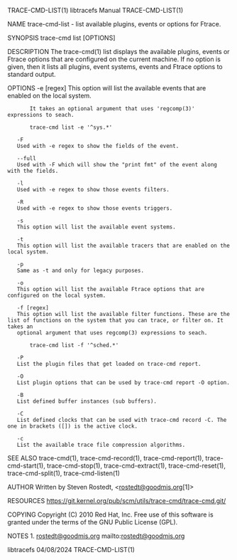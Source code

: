 TRACE-CMD-LIST(1)						       libtracefs Manual						     TRACE-CMD-LIST(1)

NAME
       trace-cmd-list - list available plugins, events or options for Ftrace.

SYNOPSIS
       trace-cmd list [OPTIONS]

DESCRIPTION
       The trace-cmd(1) list displays the available plugins, events or Ftrace options that are configured on the current machine. If no option is given, then
       it lists all plugins, event systems, events and Ftrace options to standard output.

OPTIONS
       -e [regex]
	   This option will list the available events that are enabled on the local system.

	       It takes an optional argument that uses 'regcomp(3)' expressions to seach.

	       trace-cmd list -e '^sys.*'

       -F
	   Used with -e regex to show the fields of the event.

       --full
	   Used with -F which will show the "print fmt" of the event along with the fields.

       -l
	   Used with -e regex to show those events filters.

       -R
	   Used with -e regex to show those events triggers.

       -s
	   This option will list the available event systems.

       -t
	   This option will list the available tracers that are enabled on the local system.

       -p
	   Same as -t and only for legacy purposes.

       -o
	   This option will list the available Ftrace options that are configured on the local system.

       -f [regex]
	   This option will list the available filter functions. These are the list of functions on the system that you can trace, or filter on. It takes an
	   optional argument that uses regcomp(3) expressions to seach.

	       trace-cmd list -f '^sched.*'

       -P
	   List the plugin files that get loaded on trace-cmd report.

       -O
	   List plugin options that can be used by trace-cmd report -O option.

       -B
	   List defined buffer instances (sub buffers).

       -C
	   List defined clocks that can be used with trace-cmd record -C. The one in brackets ([]) is the active clock.

       -c
	   List the available trace file compression algorithms.

SEE ALSO
       trace-cmd(1), trace-cmd-record(1), trace-cmd-report(1), trace-cmd-start(1), trace-cmd-stop(1), trace-cmd-extract(1), trace-cmd-reset(1),
       trace-cmd-split(1), trace-cmd-listen(1)

AUTHOR
       Written by Steven Rostedt, <rostedt@goodmis.org[1]>

RESOURCES
       https://git.kernel.org/pub/scm/utils/trace-cmd/trace-cmd.git/

COPYING
       Copyright (C) 2010 Red Hat, Inc. Free use of this software is granted under the terms of the GNU Public License (GPL).

NOTES
	1. rostedt@goodmis.org
	   mailto:rostedt@goodmis.org

libtracefs								  04/08/2024							     TRACE-CMD-LIST(1)
